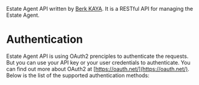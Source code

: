 Estate Agent API written by [Berk KAYA](https://github.com/beerkaya). It is a RESTful API for managing the Estate Agent.

# Authentication

Estate Agent API is using OAuth2 prenciples to authenticate the requests. But you can use your API key or your user credentials to authenticate. You can find out more about OAuth2 at [https://oauth.net/](https://oauth.net/). Below is the list of the supported authentication methods:

<SecurityDefinitions />
